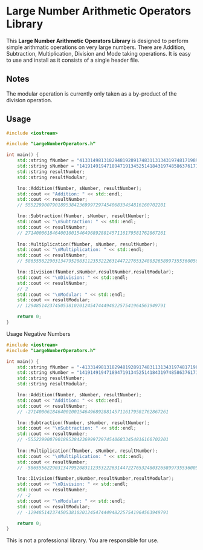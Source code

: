 # Large Number Arithmetic Operators Library
This **Large Number Arithmetic Operators Library** is designed to perform simple arithmatic 
operations on very large numbers. There are Addition, Subtraction, Multiplication, 
Division and Mode taking operations. It is easy to use and install 
as it consists of a single header file. 

## Notes
The modular operation is currently only taken as a by-product of the division operation.

## Usage
```cpp
#include <iostream>

#include "LargeNumberOperators.h"

int main() {
    std::string fNumber = "4133149813182948192891748311313431974817198961784731";
    std::string sNumber = "1419149194718947191345251418431974858637617198917470";
    std::string resultNumber;
    std::string resultModular;

    lno::Addition(fNumber, sNumber, resultNumber);
    std::cout << "Addition: " << std::endl;
    std::cout << resultNumber;
    // 5552299007901895384236999729745406833454816160702201

    lno::Subtraction(fNumber, sNumber, resultNumber);
    std::cout << "\nSubtraction: " << std::endl;
    std::cout << resultNumber;
    // 2714000618464001001546496892881457116179581762867261
    
    lno::Multiplication(fNumber, sNumber, resultNumber);
    std::cout << "\nMultiplication: " << std::endl;
    std::cout << resultNumber;
    // 5865556229031347952083112353222631447227653248032658997355360056412540804700547998450422790872375150570

    lno::Division(fNumber,sNumber,resultNumber,resultModular);
    std::cout << "\nDivision: " << std::endl;
    std::cout << resultNumber;
    // 2
    std::cout << "\nModular: " << std::endl;
    std::cout << resultModular;
    // 1294851423745053810201245474449482257541964563949791

    return 0;
}
```
Usage Negative Numbers
```cpp
#include <iostream>
#include "LargeNumberOperators.h"

int main() {
    std::string fNumber = "-4133149813182948192891748311313431974817198961784731";
    std::string sNumber = "1419149194718947191345251418431974858637617198917470";
    std::string resultNumber;
    std::string resultModular;

    lno::Addition(fNumber, sNumber, resultNumber);
    std::cout << "Addition: " << std::endl;
    std::cout << resultNumber;
    // -2714000618464001001546496892881457116179581762867261

    lno::Subtraction(fNumber, sNumber, resultNumber);
    std::cout << "\nSubtraction: " << std::endl;
    std::cout << resultNumber;
    // -5552299007901895384236999729745406833454816160702201
    
    lno::Multiplication(fNumber, sNumber, resultNumber);
    std::cout << "\nMultiplication: " << std::endl;
    std::cout << resultNumber;
    // -5865556229031347952083112353222631447227653248032658997355360056412540804700547998450422790872375150570

    lno::Division(fNumber,sNumber,resultNumber,resultModular);
    std::cout << "\nDivision: " << std::endl;
    std::cout << resultNumber;
    // -2
    std::cout << "\nModular: " << std::endl;
    std::cout << resultModular;
    // -1294851423745053810201245474449482257541964563949791

    return 0;
}
```

This is not a professional library. You are responsible for use.